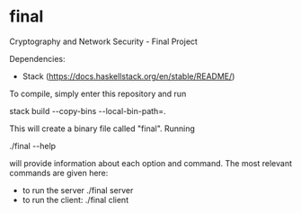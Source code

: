 # final
Cryptography and Network Security - Final Project

Dependencies:
- Stack (https://docs.haskellstack.org/en/stable/README/)

To compile, simply enter this repository and run

  stack build --copy-bins --local-bin-path=.

This will create a binary file called "final".
Running

  ./final --help

will provide information about each option and command. The most relevant
commands are given here:
 - to run the server
     ./final server
 - to run the client:
     ./final client
